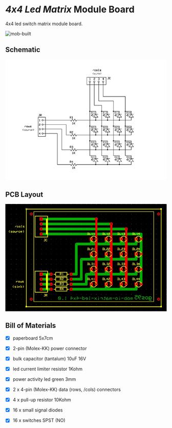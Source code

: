 # *4x4 Led Matrix* Module Board
4x4 led switch matrix module board.

![mob-built](mob-io-matrix-led-4x4_built.jpg)


## Schematic
![mob-schematic](mob-io-matrix-led-4x4_sch.jpg)


## PCB Layout
![mob-pcb](mob-io-matrix-led-4x4_pcb.jpg)


## Bill of Materials
- [x] paperboard 5x7cm
- [x] 2-pin (Molex-KK) power connector
- [x] bulk capacitor (tantalum) 10uF 16V
- [x] led current limiter resistor 1Kohm
- [x] power activity led green 3mm

- [x] 2 x 4-pin (Molex-KK) data (rows, /cols) connectors
- [x] 4 x pull-up resistor 10Kohm
- [x] 16 x small signal diodes
- [x] 16 x switches SPST (NO)